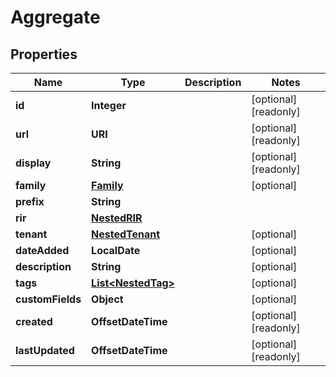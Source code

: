 

# Aggregate


## Properties

| Name | Type | Description | Notes |
|------------ | ------------- | ------------- | -------------|
|**id** | **Integer** |  |  [optional] [readonly] |
|**url** | **URI** |  |  [optional] [readonly] |
|**display** | **String** |  |  [optional] [readonly] |
|**family** | [**Family**](Family.md) |  |  [optional] |
|**prefix** | **String** |  |  |
|**rir** | [**NestedRIR**](NestedRIR.md) |  |  |
|**tenant** | [**NestedTenant**](NestedTenant.md) |  |  [optional] |
|**dateAdded** | **LocalDate** |  |  [optional] |
|**description** | **String** |  |  [optional] |
|**tags** | [**List&lt;NestedTag&gt;**](NestedTag.md) |  |  [optional] |
|**customFields** | **Object** |  |  [optional] |
|**created** | **OffsetDateTime** |  |  [optional] [readonly] |
|**lastUpdated** | **OffsetDateTime** |  |  [optional] [readonly] |



